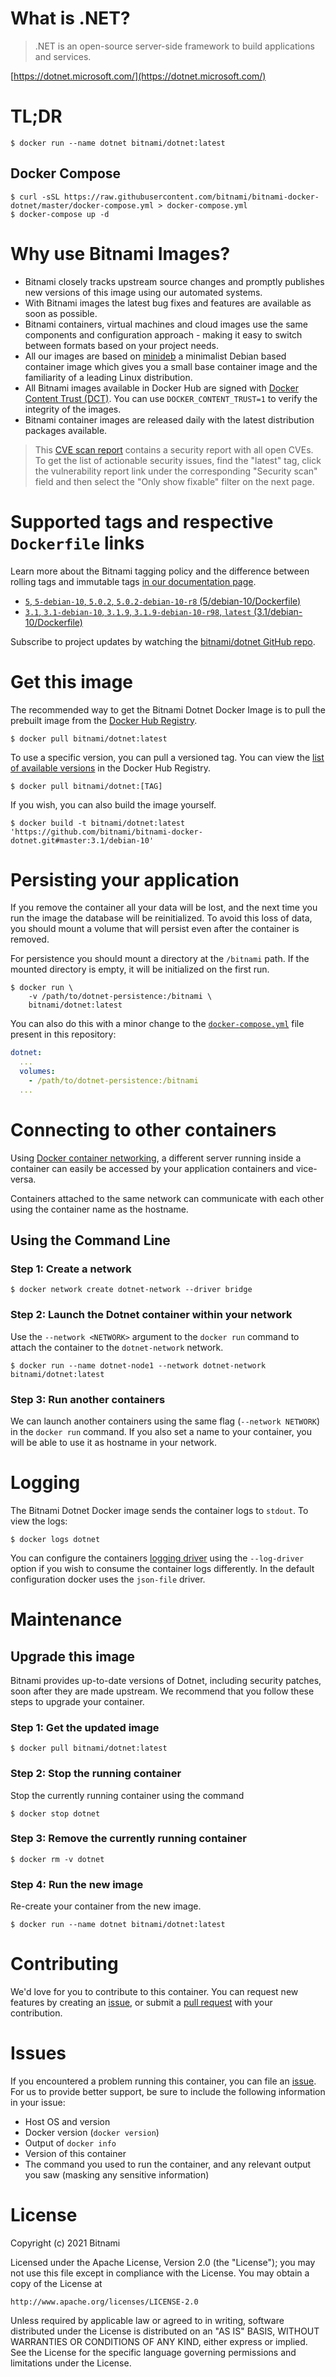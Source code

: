 # What is .NET?

> .NET is an open-source server-side framework to build applications and services.

[https://dotnet.microsoft.com/](https://dotnet.microsoft.com/)

# TL;DR

```console
$ docker run --name dotnet bitnami/dotnet:latest
```

## Docker Compose

```console
$ curl -sSL https://raw.githubusercontent.com/bitnami/bitnami-docker-dotnet/master/docker-compose.yml > docker-compose.yml
$ docker-compose up -d
```

# Why use Bitnami Images?

* Bitnami closely tracks upstream source changes and promptly publishes new versions of this image using our automated systems.
* With Bitnami images the latest bug fixes and features are available as soon as possible.
* Bitnami containers, virtual machines and cloud images use the same components and configuration approach - making it easy to switch between formats based on your project needs.
* All our images are based on [minideb](https://github.com/bitnami/minideb) a minimalist Debian based container image which gives you a small base container image and the familiarity of a leading Linux distribution.
* All Bitnami images available in Docker Hub are signed with [Docker Content Trust (DCT)](https://docs.docker.com/engine/security/trust/content_trust/). You can use `DOCKER_CONTENT_TRUST=1` to verify the integrity of the images.
* Bitnami container images are released daily with the latest distribution packages available.

> This [CVE scan report](https://quay.io/repository/bitnami/dotnet?tab=tags) contains a security report with all open CVEs. To get the list of actionable security issues, find the "latest" tag, click the vulnerability report link under the corresponding "Security scan" field and then select the "Only show fixable" filter on the next page.

# Supported tags and respective `Dockerfile` links

Learn more about the Bitnami tagging policy and the difference between rolling tags and immutable tags [in our documentation page](https://docs.bitnami.com/tutorials/understand-rolling-tags-containers/).


* [`5`, `5-debian-10`, `5.0.2`, `5.0.2-debian-10-r8` (5/debian-10/Dockerfile)](https://github.com/bitnami/bitnami-docker-dotnet/blob/5.0.2-debian-10-r8/5/debian-10/Dockerfile)
* [`3.1`, `3.1-debian-10`, `3.1.9`, `3.1.9-debian-10-r98`, `latest` (3.1/debian-10/Dockerfile)](https://github.com/bitnami/bitnami-docker-dotnet/blob/3.1.9-debian-10-r98/3.1/debian-10/Dockerfile)

Subscribe to project updates by watching the [bitnami/dotnet GitHub repo](https://github.com/bitnami/bitnami-docker-dotnet).

# Get this image

The recommended way to get the Bitnami Dotnet Docker Image is to pull the prebuilt image from the [Docker Hub Registry](https://hub.docker.com/r/bitnami/dotnet).

```console
$ docker pull bitnami/dotnet:latest
```

To use a specific version, you can pull a versioned tag. You can view the [list of available versions](https://hub.docker.com/r/bitnami/dotnet/tags/) in the Docker Hub Registry.

```console
$ docker pull bitnami/dotnet:[TAG]
```

If you wish, you can also build the image yourself.

```console
$ docker build -t bitnami/dotnet:latest 'https://github.com/bitnami/bitnami-docker-dotnet.git#master:3.1/debian-10'
```

# Persisting your application

If you remove the container all your data will be lost, and the next time you run the image the database will be reinitialized. To avoid this loss of data, you should mount a volume that will persist even after the container is removed.

For persistence you should mount a directory at the `/bitnami` path. If the mounted directory is empty, it will be initialized on the first run.

```console
$ docker run \
    -v /path/to/dotnet-persistence:/bitnami \
    bitnami/dotnet:latest
```

You can also do this with a minor change to the [`docker-compose.yml`](https://github.com/bitnami/bitnami-docker-dotnet/blob/master/docker-compose.yml) file present in this repository:

```yaml
dotnet:
  ...
  volumes:
    - /path/to/dotnet-persistence:/bitnami
  ...
```

# Connecting to other containers

Using [Docker container networking](https://docs.docker.com/engine/userguide/networking/), a different server running inside a container can easily be accessed by your application containers and vice-versa.

Containers attached to the same network can communicate with each other using the container name as the hostname.

## Using the Command Line

### Step 1: Create a network

```console
$ docker network create dotnet-network --driver bridge
```

### Step 2: Launch the Dotnet container within your network

Use the `--network <NETWORK>` argument to the `docker run` command to attach the container to the `dotnet-network` network.

```console
$ docker run --name dotnet-node1 --network dotnet-network bitnami/dotnet:latest
```

### Step 3: Run another containers

We can launch another containers using the same flag (`--network NETWORK`) in the `docker run` command. If you also set a name to your container, you will be able to use it as hostname in your network.

# Logging

The Bitnami Dotnet Docker image sends the container logs to `stdout`. To view the logs:

```console
$ docker logs dotnet
```

You can configure the containers [logging driver](https://docs.docker.com/engine/admin/logging/overview/) using the `--log-driver` option if you wish to consume the container logs differently. In the default configuration docker uses the `json-file` driver.

# Maintenance

## Upgrade this image

Bitnami provides up-to-date versions of Dotnet, including security patches, soon after they are made upstream. We recommend that you follow these steps to upgrade your container.

### Step 1: Get the updated image

```console
$ docker pull bitnami/dotnet:latest
```

### Step 2: Stop the running container

Stop the currently running container using the command

```console
$ docker stop dotnet
```

### Step 3: Remove the currently running container

```console
$ docker rm -v dotnet
```

### Step 4: Run the new image

Re-create your container from the new image.

```console
$ docker run --name dotnet bitnami/dotnet:latest
```

# Contributing

We'd love for you to contribute to this container. You can request new features by creating an [issue](https://github.com/bitnami/bitnami-docker-dotnet/issues), or submit a [pull request](https://github.com/bitnami/bitnami-docker-dotnet/pulls) with your contribution.

# Issues

If you encountered a problem running this container, you can file an [issue](https://github.com/bitnami/bitnami-docker-dotnet/issues/new). For us to provide better support, be sure to include the following information in your issue:

- Host OS and version
- Docker version (`docker version`)
- Output of `docker info`
- Version of this container
- The command you used to run the container, and any relevant output you saw (masking any sensitive information)

# License

Copyright (c) 2021 Bitnami

Licensed under the Apache License, Version 2.0 (the "License");
you may not use this file except in compliance with the License.
You may obtain a copy of the License at

    http://www.apache.org/licenses/LICENSE-2.0

Unless required by applicable law or agreed to in writing, software
distributed under the License is distributed on an "AS IS" BASIS,
WITHOUT WARRANTIES OR CONDITIONS OF ANY KIND, either express or implied.
See the License for the specific language governing permissions and
limitations under the License.
